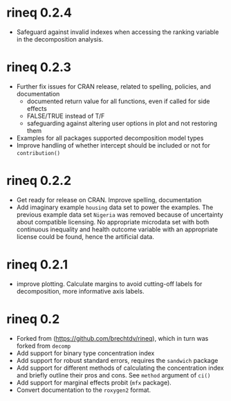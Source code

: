 # rineq 0.2.4
* Safeguard against invalid indexes when accessing the ranking variable in the decomposition analysis.

# rineq 0.2.3
* Further fix issues for CRAN release, related to spelling, policies, and  documentation
    * documented return value for all functions, even if called for side effects
    * FALSE/TRUE instead of T/F
    * safeguarding against altering user options in plot and not restoring them
* Examples for all packages supported decomposition model types
* Improve handling of whether intercept should be included or not for `contribution()`


# rineq 0.2.2
* Get ready for release on CRAN. Improve spelling, documentation
* Add imaginary example `housing` data set to power the examples. The previous example data set `Nigeria` was removed because of uncertainty about compatible licensing. No appropriate microdata set with both continuous inequality and health outcome variable with an appropriate license could be found, hence the artificial data.


# rineq 0.2.1
* improve plotting. Calculate margins to avoid cutting-off labels for decomposition, more informative axis labels.

# rineq 0.2
* Forked from (https://github.com/brechtdv/rineq), which in turn was forked from `decomp`
* Add support for binary type concentration index
* Add support for robust standard errors, requires the `sandwich` package
* Add support for different methods of calculating the concentration index and briefly outline their pros and cons. See `method` argument of `ci()`
* Add support for marginal effects probit (`mfx` package).
* Convert documentation to the `roxygen2` format.
